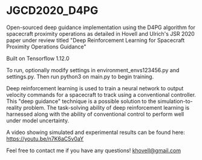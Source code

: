 # JGCD2020_D4PG
Open-sourced deep guidance implementation using the D4PG algorithm for spacecraft proximity operations as detailed in Hovell and Ulrich's JSR 2020 paper under review titled "Deep Reinforcement Learning for Spacecraft Proximity Operations Guidance"

Built on Tensorflow 1.12.0

To run, optionally modify settings in environment_envs123456.py and settings.py. Then run python3 on main.py to begin training.

Deep reinforcement learning is used to train a neural network to output velocity commands for a spacecraft to track using a conventional controller. This "deep guidance" technique is a possible solution to the simulation-to-reality problem. The task-solving ability of deep reinforcement learning is harnessed along with the ability of conventional control to perform well under model uncertainty.

A video showing simulated and experimental results can be found here: https://youtu.be/n7K6aC5v0aY

Feel free to contact me if you have any questions! khovell@gmail.com

